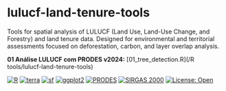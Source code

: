 # lulucf-land-tenure-tools
Tools for spatial analysis of LULUCF (Land Use, Land-Use Change, and Forestry) and land tenure data. Designed for environmental and territorial assessments focused on deforestation, carbon, and layer overlap analysis.

**01 Análise LULUCF com PRODES v2024:** [01_tree_detection.R](/R tools/lulucf-land-tenure-tools)

[![R](https://img.shields.io/badge/R-4.3.0+-blue)](https://www.r-project.org/)
[![terra](https://img.shields.io/badge/terra-1.7.0+-brightgreen)](https://rspatial.github.io/terra/)
[![sf](https://img.shields.io/badge/sf-1.0.0+-green)](https://r-spatial.github.io/sf/)
[![ggplot2](https://img.shields.io/badge/ggplot2-3.4.0+-purple)](https://ggplot2.tidyverse.org/)
[![PRODES](https://img.shields.io/badge/Data%20Source-PRODES%2FINPE-red)](http://terrabrasilis.dpi.inpe.br/)
[![SIRGAS 2000](https://img.shields.io/badge/CRS-SIRGAS%202000%20UTM-orange)](https://epsg.io/)
[![License: Open](https://img.shields.io/badge/license-Open%20Source-blue)](https://opensource.org/)